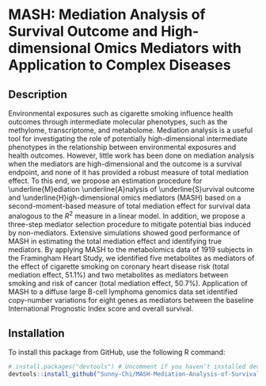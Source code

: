 # MASH: Mediation Analysis of Survival Outcome and High-dimensional Omics Mediators with Application to Complex Diseases
## Description
Environmental exposures such as cigarette smoking influence health outcomes through intermediate molecular phenotypes, such as the methylome, transcriptome, and metabolome. Mediation analysis is a useful tool for investigating the role of potentially high-dimensional intermediate phenotypes in the relationship between environmental exposures and health outcomes. However, little work has been done on mediation analysis when the mediators are high-dimensional and the outcome is a survival endpoint, and none of it has provided a robust measure of total mediation effect. To this end, we propose an estimation procedure for \underline{M}ediation \underline{A}nalysis of \underline{S}urvival outcome and \underline{H}igh-dimensional omics mediators (MASH) based on a second-moment-based measure of total mediation effect for survival data analogous to the $R^2$ measure in a linear model. In addition, we propose a three-step mediator selection procedure to mitigate potential bias induced by non-mediators. Extensive simulations showed good performance of MASH in estimating the total mediation effect and identifying true mediators. By applying MASH to the metabolomics data of 1919 subjects in the Framingham Heart Study, we identified five metabolites as mediators of the effect of cigarette smoking on coronary heart disease risk (total mediation effect, 51.1\%) and two metabolites as mediators between smoking and risk of cancer (total mediation effect, 50.7\%). Application of MASH to a diffuse large B-cell lymphoma genomics data set identified copy-number variations for eight genes as mediators between the baseline International Prognostic Index score and overall survival.
## Installation

To install this package from GitHub, use the following R command:

```r
# install.packages("devtools") # Uncomment if you haven't installed devtools package yet
devtools::install_github("Sunny-Chi/MASH-Mediation-Analysis-of-Survival-Outcome-and-High-dimensional-Omics-Mediators")

